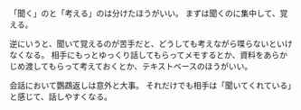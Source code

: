 「聞く」のと「考える」のは分けたほうがいい。
まずは聞くのに集中して、覚える。

逆にいうと、聞いて覚えるのが苦手だと、どうしても考えながら喋らないといけなくなる。
相手にもっとゆっくり話してもらってメモするとか、資料をあらかじめ渡してもらって考えておくとか、テキストベースのほうがいい。

会話において鸚鵡返しは意外と大事。
それだけでも相手は「聞いてくれている」と感じて、話しやすくなる。
